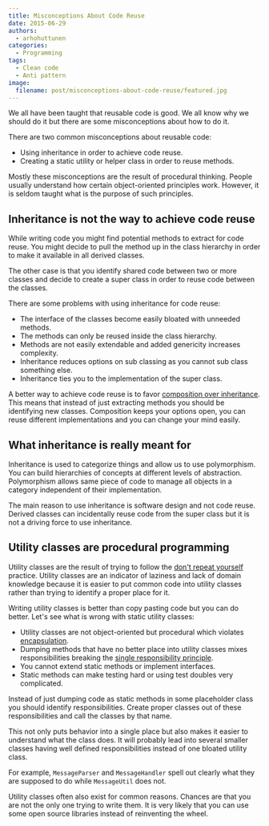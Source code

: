 ```yaml
---
title: Misconceptions About Code Reuse
date: 2015-06-29
authors:
  - arhohuttunen
categories:
  - Programming
tags:
  - Clean code
  - Anti pattern
image:
  filename: post/misconceptions-about-code-reuse/featured.jpg
---
```


We all have been taught that reusable code is good. We all know why we should do it but there are some misconceptions about how to do it.

There are two common misconceptions about reusable code:

- Using inheritance in order to achieve code reuse.
- Creating a static utility or helper class in order to reuse methods.

Mostly these misconceptions are the result of procedural thinking. People usually understand how certain object-oriented principles work. However, it is seldom taught what is the purpose of such principles.

## Inheritance is not the way to achieve code reuse

While writing code you might find potential methods to extract for code reuse. You might decide to pull the method up in the class hierarchy in order to make it available in all derived classes.

The other case is that you identify shared code between two or more classes and decide to create a super class in order to reuse code between the classes.

There are some problems with using inheritance for code reuse:

- The interface of the classes become easily bloated with unneeded methods.
- The methods can only be reused inside the class hierarchy.
- Methods are not easily extendable and added genericity increases complexity.
- Inheritance reduces options on sub classing as you cannot sub class something else.
- Inheritance ties you to the implementation of the super class.

A better way to achieve code reuse is to favor [composition over inheritance](https://en.wikipedia.org/wiki/Composition_over_inheritance). This means that instead of just extracting methods you should be identifying new classes. Composition keeps your options open, you can reuse different implementations and you can change your mind easily.

## What inheritance is really meant for

Inheritance is used to categorize things and allow us to use polymorphism. You can build hierarchies of concepts at different levels of abstraction. Polymorphism allows same piece of code to manage all objects in a category independent of their implementation.

The main reason to use inheritance is software design and not code reuse. Derived classes can incidentally reuse code from the super class but it is not a driving force to use inheritance.

## Utility classes are procedural programming

Utility classes are the result of trying to follow the [don't repeat yourself](https://en.wikipedia.org/wiki/Don't_repeat_yourself) practice. Utility classes are an indicator of laziness and lack of domain knowledge because it is easier to put common code into utility classes rather than trying to identify a proper place for it.

Writing utility classes is better than copy pasting code but you can do better. Let's see what is wrong with static utility classes:

- Utility classes are not object-oriented but procedural which violates [encapsulation](https://en.wikipedia.org/wiki/Encapsulation_(computer_programming)).
- Dumping methods that have no better place into utility classes mixes responsibilities breaking the [single responsibility principle](https://en.wikipedia.org/wiki/Single_responsibility_principle).
- You cannot extend static methods or implement interfaces.
- Static methods can make testing hard or using test doubles very complicated.

Instead of just dumping code as static methods in some placeholder class you should identify responsibilities. Create proper classes out of these responsibilities and call the classes by that name.

This not only puts behavior into a single place but also makes it easier to understand what the class does. It will probably lead into several smaller classes having well defined responsibilities instead of one bloated utility class.

For example, `MessageParser` and `MessageHandler` spell out clearly what they are supposed to do while `MessageUtil` does not.

Utility classes often also exist for common reasons. Chances are that you are not the only one trying to write them. It is very likely that you can use some open source libraries instead of reinventing the wheel.

